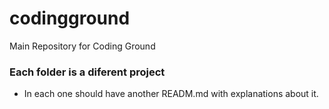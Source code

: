 # codingground
Main Repository for Coding Ground

### Each folder is a diferent project
 - In each one should have another READM.md with explanations about it.
